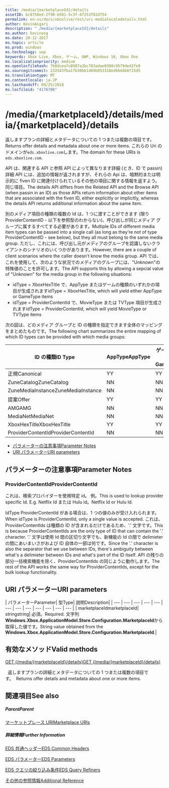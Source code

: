 ```yaml
---
title: /media/{marketplaceId}/details
assetID: bc8758ed-2f90-b501-5c3f-6f253f02d754
permalink: en-us/docs/xboxlive/rest/uri-medialocaledetails.html
author: KevinAsgari
description: " /media/{marketplaceId}/details"
ms.author: kevinasg
ms.date: 20-12-2017
ms.topic: article
ms.prod: windows
ms.technology: uwp
keywords: Xbox Live, Xbox, ゲーム, UWP, Windows 10, Xbox One
ms.localizationpriority: medium
ms.openlocfilehash: 7b8dcea7c0987a2bc783adae0398c9579ded2fe8
ms.sourcegitcommit: 232543fba1fb30bb1489b053310ed6bd4b8f15d5
ms.translationtype: MT
ms.contentlocale: ja-JP
ms.lasthandoff: 09/25/2018
ms.locfileid: "4176708"
---
```

# <a name="mediamarketplaceiddetails"></a><span data-ttu-id="e9820-104">/media/{marketplaceId}/details</span><span class="sxs-lookup"><span data-stu-id="e9820-104">/media/{marketplaceId}/details</span></span>
<span data-ttu-id="e9820-105">返しますプランの詳細とメタデータについての 1 つまたは複数の項目です。</span><span class="sxs-lookup"><span data-stu-id="e9820-105">Returns offer details and metadata about one or more items.</span></span> <span data-ttu-id="e9820-106">これらの Uri のドメインが`eds.xboxlive.com`します。</span><span class="sxs-lookup"><span data-stu-id="e9820-106">The domain for these URIs is `eds.xboxlive.com`.</span></span>
 
<span data-ttu-id="e9820-107">API は、関連する API と参照 API によって異なります詳細 (とき、ID で passin) 詳細 API には、追加の情報が返されますが、それらの Api は、暗黙的または明示的に fiven ID に関連付けられているその他の項目に関する情報を返すよう。同じ項目。</span><span class="sxs-lookup"><span data-stu-id="e9820-107">The details API differs from the Related API and the Browse API (when passin in an ID) as those APIs return information about other items that are associated with the fiven ID, either explicitly or implicitly, whereas the details API returns additional information about the same item.</span></span>
 
<span data-ttu-id="e9820-108">別のメディア項目の種類の複数の Id は、1 つに渡すことができます (限り ProviderContentID - 以下を参照型のわからない)、呼び出しが同じメディア グループに属するすべてする必要があります。</span><span class="sxs-lookup"><span data-stu-id="e9820-108">Multiple IDs of different media item types can be passed into a single call (as long as they're not of type ProviderContentID - see below), but they all must belong to the same media group.</span></span> <span data-ttu-id="e9820-109">ただし、これには、呼び出し元がメディアのグループを認識しないクライアントのシナリオのいくつかがあります。</span><span class="sxs-lookup"><span data-stu-id="e9820-109">However, there are a couple of client scenarios where the caller doesn't know the media group.</span></span> <span data-ttu-id="e9820-110">API では、これを使用して、次のような状況でのメディアのグループには、"Unknown"の特殊値のことを許可します。</span><span class="sxs-lookup"><span data-stu-id="e9820-110">The API supports this by allowing a sepcial value of "Unknown" for the media group in the following situations:</span></span>
 
   * <span data-ttu-id="e9820-111">idType = XboxHexTitle で、AppType またはゲームの種類のいずれかの項目が生成されます</span><span class="sxs-lookup"><span data-stu-id="e9820-111">idType = XboxHexTitle, which will yield either AppType or GameType items</span></span>
   * <span data-ttu-id="e9820-112">idType = ProviderContentId で、MovieType または TVType 項目が生成されます</span><span class="sxs-lookup"><span data-stu-id="e9820-112">idType = ProviderContentId, which will yield MovieType or TVType items</span></span>
  
<span data-ttu-id="e9820-113">次の図は、どのメディア グループと ID の種類を指定できます全体のマッピングをまとめたものです。</span><span class="sxs-lookup"><span data-stu-id="e9820-113">The following chart summarizes the entire mapping of which ID types can be provided with which media groups:</span></span>
 
| <span data-ttu-id="e9820-114">ID の種類</span><span class="sxs-lookup"><span data-stu-id="e9820-114">ID Type</span></span>| <span data-ttu-id="e9820-115">AppType</span><span class="sxs-lookup"><span data-stu-id="e9820-115">AppType</span></span>| <span data-ttu-id="e9820-116">ゲームの種類</span><span class="sxs-lookup"><span data-stu-id="e9820-116">GameType</span></span>| <span data-ttu-id="e9820-117">MovieType</span><span class="sxs-lookup"><span data-stu-id="e9820-117">MovieType</span></span>| <span data-ttu-id="e9820-118">MusicArtistType</span><span class="sxs-lookup"><span data-stu-id="e9820-118">MusicArtistType</span></span>| <span data-ttu-id="e9820-119">MusicType</span><span class="sxs-lookup"><span data-stu-id="e9820-119">MusicType</span></span>| <span data-ttu-id="e9820-120">TVType</span><span class="sxs-lookup"><span data-stu-id="e9820-120">TVType</span></span>| <span data-ttu-id="e9820-121">WebVideoType</span><span class="sxs-lookup"><span data-stu-id="e9820-121">WebVideoType</span></span>| <span data-ttu-id="e9820-122">Unknown</span><span class="sxs-lookup"><span data-stu-id="e9820-122">Unknown</span></span>| 
| --- | --- | --- | --- | --- | --- | --- | --- | --- | 
| <span data-ttu-id="e9820-123">正規</span><span class="sxs-lookup"><span data-stu-id="e9820-123">Canonical</span></span>| <span data-ttu-id="e9820-124">Y</span><span class="sxs-lookup"><span data-stu-id="e9820-124">Y</span></span>| <span data-ttu-id="e9820-125">Y</span><span class="sxs-lookup"><span data-stu-id="e9820-125">Y</span></span>| <span data-ttu-id="e9820-126">Y</span><span class="sxs-lookup"><span data-stu-id="e9820-126">Y</span></span>| <span data-ttu-id="e9820-127">Y</span><span class="sxs-lookup"><span data-stu-id="e9820-127">Y</span></span>| <span data-ttu-id="e9820-128">Y</span><span class="sxs-lookup"><span data-stu-id="e9820-128">Y</span></span>| <span data-ttu-id="e9820-129">Y</span><span class="sxs-lookup"><span data-stu-id="e9820-129">Y</span></span>| <span data-ttu-id="e9820-130">Y</span><span class="sxs-lookup"><span data-stu-id="e9820-130">Y</span></span>| <span data-ttu-id="e9820-131">N</span><span class="sxs-lookup"><span data-stu-id="e9820-131">N</span></span>| 
| <span data-ttu-id="e9820-132">ZuneCatalog</span><span class="sxs-lookup"><span data-stu-id="e9820-132">ZuneCatalog</span></span>| <span data-ttu-id="e9820-133">N</span><span class="sxs-lookup"><span data-stu-id="e9820-133">N</span></span>| <span data-ttu-id="e9820-134">N</span><span class="sxs-lookup"><span data-stu-id="e9820-134">N</span></span>| <span data-ttu-id="e9820-135">Y</span><span class="sxs-lookup"><span data-stu-id="e9820-135">Y</span></span>| <span data-ttu-id="e9820-136">Y</span><span class="sxs-lookup"><span data-stu-id="e9820-136">Y</span></span>| <span data-ttu-id="e9820-137">Y</span><span class="sxs-lookup"><span data-stu-id="e9820-137">Y</span></span>| <span data-ttu-id="e9820-138">Y</span><span class="sxs-lookup"><span data-stu-id="e9820-138">Y</span></span>| <span data-ttu-id="e9820-139">N</span><span class="sxs-lookup"><span data-stu-id="e9820-139">N</span></span>| <span data-ttu-id="e9820-140">N</span><span class="sxs-lookup"><span data-stu-id="e9820-140">N</span></span>| 
| <span data-ttu-id="e9820-141">ZuneMediaInstance</span><span class="sxs-lookup"><span data-stu-id="e9820-141">ZuneMediaInstance</span></span>| <span data-ttu-id="e9820-142">N</span><span class="sxs-lookup"><span data-stu-id="e9820-142">N</span></span>| <span data-ttu-id="e9820-143">N</span><span class="sxs-lookup"><span data-stu-id="e9820-143">N</span></span>| <span data-ttu-id="e9820-144">Y</span><span class="sxs-lookup"><span data-stu-id="e9820-144">Y</span></span>| <span data-ttu-id="e9820-145">N</span><span class="sxs-lookup"><span data-stu-id="e9820-145">N</span></span>| <span data-ttu-id="e9820-146">Y</span><span class="sxs-lookup"><span data-stu-id="e9820-146">Y</span></span>| <span data-ttu-id="e9820-147">Y</span><span class="sxs-lookup"><span data-stu-id="e9820-147">Y</span></span>| <span data-ttu-id="e9820-148">N</span><span class="sxs-lookup"><span data-stu-id="e9820-148">N</span></span>| <span data-ttu-id="e9820-149">N</span><span class="sxs-lookup"><span data-stu-id="e9820-149">N</span></span>| 
| <span data-ttu-id="e9820-150">提案</span><span class="sxs-lookup"><span data-stu-id="e9820-150">Offer</span></span>| <span data-ttu-id="e9820-151">Y</span><span class="sxs-lookup"><span data-stu-id="e9820-151">Y</span></span>| <span data-ttu-id="e9820-152">Y</span><span class="sxs-lookup"><span data-stu-id="e9820-152">Y</span></span>| <span data-ttu-id="e9820-153">Y</span><span class="sxs-lookup"><span data-stu-id="e9820-153">Y</span></span>| <span data-ttu-id="e9820-154">N</span><span class="sxs-lookup"><span data-stu-id="e9820-154">N</span></span>| <span data-ttu-id="e9820-155">Y</span><span class="sxs-lookup"><span data-stu-id="e9820-155">Y</span></span>| <span data-ttu-id="e9820-156">Y</span><span class="sxs-lookup"><span data-stu-id="e9820-156">Y</span></span>| <span data-ttu-id="e9820-157">N</span><span class="sxs-lookup"><span data-stu-id="e9820-157">N</span></span>| <span data-ttu-id="e9820-158">N</span><span class="sxs-lookup"><span data-stu-id="e9820-158">N</span></span>| 
| <span data-ttu-id="e9820-159">AMG</span><span class="sxs-lookup"><span data-stu-id="e9820-159">AMG</span></span>| <span data-ttu-id="e9820-160">N</span><span class="sxs-lookup"><span data-stu-id="e9820-160">N</span></span>| <span data-ttu-id="e9820-161">N</span><span class="sxs-lookup"><span data-stu-id="e9820-161">N</span></span>| <span data-ttu-id="e9820-162">N</span><span class="sxs-lookup"><span data-stu-id="e9820-162">N</span></span>| <span data-ttu-id="e9820-163">N</span><span class="sxs-lookup"><span data-stu-id="e9820-163">N</span></span>| <span data-ttu-id="e9820-164">Y</span><span class="sxs-lookup"><span data-stu-id="e9820-164">Y</span></span>| <span data-ttu-id="e9820-165">N</span><span class="sxs-lookup"><span data-stu-id="e9820-165">N</span></span>| <span data-ttu-id="e9820-166">N</span><span class="sxs-lookup"><span data-stu-id="e9820-166">N</span></span>| <span data-ttu-id="e9820-167">N</span><span class="sxs-lookup"><span data-stu-id="e9820-167">N</span></span>| 
| <span data-ttu-id="e9820-168">MediaNet</span><span class="sxs-lookup"><span data-stu-id="e9820-168">MediaNet</span></span>| <span data-ttu-id="e9820-169">N</span><span class="sxs-lookup"><span data-stu-id="e9820-169">N</span></span>| <span data-ttu-id="e9820-170">N</span><span class="sxs-lookup"><span data-stu-id="e9820-170">N</span></span>| <span data-ttu-id="e9820-171">N</span><span class="sxs-lookup"><span data-stu-id="e9820-171">N</span></span>| <span data-ttu-id="e9820-172">N</span><span class="sxs-lookup"><span data-stu-id="e9820-172">N</span></span>| <span data-ttu-id="e9820-173">Y</span><span class="sxs-lookup"><span data-stu-id="e9820-173">Y</span></span>| <span data-ttu-id="e9820-174">N</span><span class="sxs-lookup"><span data-stu-id="e9820-174">N</span></span>| <span data-ttu-id="e9820-175">N</span><span class="sxs-lookup"><span data-stu-id="e9820-175">N</span></span>| <span data-ttu-id="e9820-176">N</span><span class="sxs-lookup"><span data-stu-id="e9820-176">N</span></span>| 
| <span data-ttu-id="e9820-177">XboxHexTitle</span><span class="sxs-lookup"><span data-stu-id="e9820-177">XboxHexTitle</span></span>| <span data-ttu-id="e9820-178">Y</span><span class="sxs-lookup"><span data-stu-id="e9820-178">Y</span></span>| <span data-ttu-id="e9820-179">Y</span><span class="sxs-lookup"><span data-stu-id="e9820-179">Y</span></span>| <span data-ttu-id="e9820-180">N</span><span class="sxs-lookup"><span data-stu-id="e9820-180">N</span></span>| <span data-ttu-id="e9820-181">N</span><span class="sxs-lookup"><span data-stu-id="e9820-181">N</span></span>| <span data-ttu-id="e9820-182">N</span><span class="sxs-lookup"><span data-stu-id="e9820-182">N</span></span>| <span data-ttu-id="e9820-183">N</span><span class="sxs-lookup"><span data-stu-id="e9820-183">N</span></span>| <span data-ttu-id="e9820-184">N</span><span class="sxs-lookup"><span data-stu-id="e9820-184">N</span></span>| <span data-ttu-id="e9820-185">Y</span><span class="sxs-lookup"><span data-stu-id="e9820-185">Y</span></span>| 
| <span data-ttu-id="e9820-186">ProviderContentId</span><span class="sxs-lookup"><span data-stu-id="e9820-186">ProviderContentId</span></span>| <span data-ttu-id="e9820-187">N</span><span class="sxs-lookup"><span data-stu-id="e9820-187">N</span></span>| <span data-ttu-id="e9820-188">N</span><span class="sxs-lookup"><span data-stu-id="e9820-188">N</span></span>| <span data-ttu-id="e9820-189">Y</span><span class="sxs-lookup"><span data-stu-id="e9820-189">Y</span></span>| <span data-ttu-id="e9820-190">N</span><span class="sxs-lookup"><span data-stu-id="e9820-190">N</span></span>| <span data-ttu-id="e9820-191">N</span><span class="sxs-lookup"><span data-stu-id="e9820-191">N</span></span>| <span data-ttu-id="e9820-192">Y</span><span class="sxs-lookup"><span data-stu-id="e9820-192">Y</span></span>| <span data-ttu-id="e9820-193">N</span><span class="sxs-lookup"><span data-stu-id="e9820-193">N</span></span>| <span data-ttu-id="e9820-194">Y</span><span class="sxs-lookup"><span data-stu-id="e9820-194">Y</span></span>| 
 
  * [<span data-ttu-id="e9820-195">パラメーターの注意事項</span><span class="sxs-lookup"><span data-stu-id="e9820-195">Parameter Notes</span></span>](#ID4EEH)
  * [<span data-ttu-id="e9820-196">URI パラメーター</span><span class="sxs-lookup"><span data-stu-id="e9820-196">URI parameters</span></span>](#ID4EUH)
 
<a id="ID4EEH"></a>

 
## <a name="parameter-notes"></a><span data-ttu-id="e9820-197">パラメーターの注意事項</span><span class="sxs-lookup"><span data-stu-id="e9820-197">Parameter Notes</span></span>
 
<a id="ID4EIH"></a>

 
### <a name="providercontentid"></a><span data-ttu-id="e9820-198">ProviderContentId</span><span class="sxs-lookup"><span data-stu-id="e9820-198">ProviderContentId</span></span>
 
<span data-ttu-id="e9820-199">これは、検索プロバイダーを使用特定 id。 例。</span><span class="sxs-lookup"><span data-stu-id="e9820-199">This is used to lookup provider specific Id. E.g.</span></span> <span data-ttu-id="e9820-200">Netflix Id または Hulu id。</span><span class="sxs-lookup"><span data-stu-id="e9820-200">Netflix Id or Hulu Id.</span></span>
 
<span data-ttu-id="e9820-201">IdType ProviderContentId がある場合は、1 つの値のみが受け入れられます。</span><span class="sxs-lookup"><span data-stu-id="e9820-201">When idType is ProviderContentId, only a single value is accepted.</span></span> <span data-ttu-id="e9820-202">これは、ProviderContentIds は種類の ID が含まれるだけであるため、'.' 文字です。</span><span class="sxs-lookup"><span data-stu-id="e9820-202">This is because ProviderContentIds are the only type of ID that can contain the '.' character.</span></span> <span data-ttu-id="e9820-203">'.' 文字は使用 Id 間の区切り文字でも、新機能の Id の間で delimieter の間にあいまいさがおよび ID 自体の一部は何です。</span><span class="sxs-lookup"><span data-stu-id="e9820-203">Since the '.' character is also the separator that we use between IDs, there's ambiguity between what's a delimieter between IDs and what's part of the ID itself.</span></span> <span data-ttu-id="e9820-204">API の残りの部分一括検索機能を除く、ProviderContentIds の同じように動作します。</span><span class="sxs-lookup"><span data-stu-id="e9820-204">The rest of the API works the same way for ProviderContentIds, except for the bulk lookup functionality.</span></span>
   
<a id="ID4EUH"></a>

 
## <a name="uri-parameters"></a><span data-ttu-id="e9820-205">URI パラメーター</span><span class="sxs-lookup"><span data-stu-id="e9820-205">URI parameters</span></span>
 
| <span data-ttu-id="e9820-206">パラメーター</span><span class="sxs-lookup"><span data-stu-id="e9820-206">Parameter</span></span>| <span data-ttu-id="e9820-207">型</span><span class="sxs-lookup"><span data-stu-id="e9820-207">Type</span></span>| <span data-ttu-id="e9820-208">説明</span><span class="sxs-lookup"><span data-stu-id="e9820-208">Description</span></span>| 
| --- | --- | --- | --- | --- | --- | --- | --- | --- | --- | --- | --- | 
| <span data-ttu-id="e9820-209">marketplaceId</span><span class="sxs-lookup"><span data-stu-id="e9820-209">marketplaceId</span></span>| <span data-ttu-id="e9820-210">string</span><span class="sxs-lookup"><span data-stu-id="e9820-210">string</span></span>| <span data-ttu-id="e9820-211">必須。</span><span class="sxs-lookup"><span data-stu-id="e9820-211">Required.</span></span> <span data-ttu-id="e9820-212">文字列<b>Windows.Xbox.ApplicationModel.Store.Configuration.MarketplaceId</b>から取得した値です。</span><span class="sxs-lookup"><span data-stu-id="e9820-212">String value obtained from the <b>Windows.Xbox.ApplicationModel.Store.Configuration.MarketplaceId</b>.</span></span>| 
  
<a id="ID4EWAAC"></a>

 
## <a name="valid-methods"></a><span data-ttu-id="e9820-213">有効なメソッド</span><span class="sxs-lookup"><span data-stu-id="e9820-213">Valid methods</span></span>

[<span data-ttu-id="e9820-214">GET (/media/{marketplaceId}/details)</span><span class="sxs-lookup"><span data-stu-id="e9820-214">GET (/media/{marketplaceId}/details)</span></span>](uri-medialocaledetailsget.md)

<span data-ttu-id="e9820-215">&nbsp;&nbsp;返しますプランの詳細とメタデータについての 1 つまたは複数の項目です。</span><span class="sxs-lookup"><span data-stu-id="e9820-215">&nbsp;&nbsp;Returns offer details and metadata about one or more items.</span></span> 
 
<a id="ID4EABAC"></a>

 
## <a name="see-also"></a><span data-ttu-id="e9820-216">関連項目</span><span class="sxs-lookup"><span data-stu-id="e9820-216">See also</span></span>
 
<a id="ID4ECBAC"></a>

 
##### <a name="parent"></a><span data-ttu-id="e9820-217">Parent</span><span class="sxs-lookup"><span data-stu-id="e9820-217">Parent</span></span> 

[<span data-ttu-id="e9820-218">マーケットプレース URI</span><span class="sxs-lookup"><span data-stu-id="e9820-218">Marketplace URIs</span></span>](atoc-reference-marketplace.md)

  
<a id="ID4EMBAC"></a>

 
##### <a name="further-information"></a><span data-ttu-id="e9820-219">詳細情報</span><span class="sxs-lookup"><span data-stu-id="e9820-219">Further Information</span></span> 

[<span data-ttu-id="e9820-220">EDS 共通ヘッダー</span><span class="sxs-lookup"><span data-stu-id="e9820-220">EDS Common Headers</span></span>](../../additional/edscommonheaders.md)

 [<span data-ttu-id="e9820-221">EDS パラメーター</span><span class="sxs-lookup"><span data-stu-id="e9820-221">EDS Parameters</span></span>](../../additional/edsparameters.md)

 [<span data-ttu-id="e9820-222">EDS クエリの絞り込み条件</span><span class="sxs-lookup"><span data-stu-id="e9820-222">EDS Query Refiners</span></span>](../../additional/edsqueryrefiners.md)

 [<span data-ttu-id="e9820-223">その他の参照情報</span><span class="sxs-lookup"><span data-stu-id="e9820-223">Additional Reference</span></span>](../../additional/atoc-xboxlivews-reference-additional.md)

   